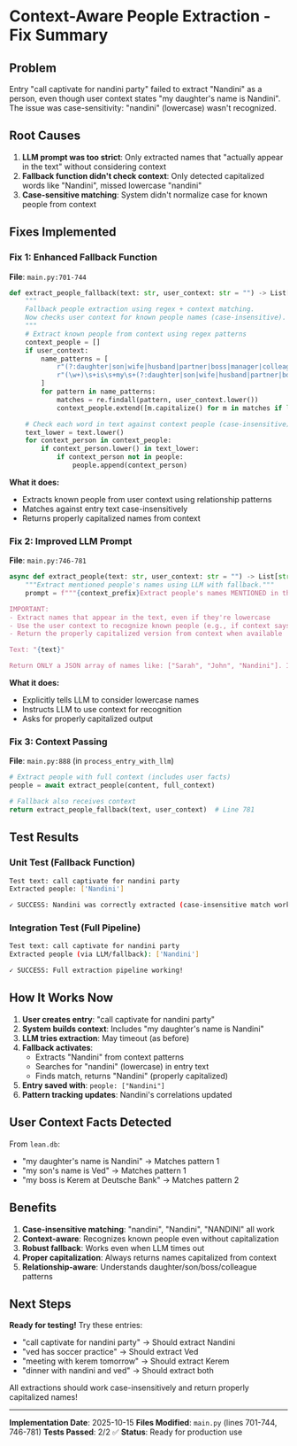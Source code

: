# Context-Aware People Extraction - Fix Summary

## Problem
Entry "call captivate for nandini party" failed to extract "Nandini" as a person, even though user context states "my daughter's name is Nandini". The issue was case-sensitivity: "nandini" (lowercase) wasn't recognized.

## Root Causes
1. **LLM prompt was too strict**: Only extracted names that "actually appear in the text" without considering context
2. **Fallback function didn't check context**: Only detected capitalized words like "Nandini", missed lowercase "nandini"
3. **Case-sensitive matching**: System didn't normalize case for known people from context

## Fixes Implemented

### Fix 1: Enhanced Fallback Function
**File**: `main.py:701-744`

```python
def extract_people_fallback(text: str, user_context: str = "") -> List[str]:
    """
    Fallback people extraction using regex + context matching.
    Now checks user context for known people names (case-insensitive).
    """
    # Extract known people from context using regex patterns
    context_people = []
    if user_context:
        name_patterns = [
            r"(?:daughter|son|wife|husband|partner|boss|manager|colleague|friend)(?:'s)?\s+(?:name\s+)?is\s+(\w+)",
            r"(\w+)\s+is\s+my\s+(?:daughter|son|wife|husband|partner|boss|manager|colleague|friend)",
        ]
        for pattern in name_patterns:
            matches = re.findall(pattern, user_context.lower())
            context_people.extend([m.capitalize() for m in matches if len(m) > 1])

    # Check each word in text against context people (case-insensitive)
    text_lower = text.lower()
    for context_person in context_people:
        if context_person.lower() in text_lower:
            if context_person not in people:
                people.append(context_person)
```

**What it does:**
- Extracts known people from user context using relationship patterns
- Matches against entry text case-insensitively
- Returns properly capitalized names from context

### Fix 2: Improved LLM Prompt
**File**: `main.py:746-781`

```python
async def extract_people(text: str, user_context: str = "") -> List[str]:
    """Extract mentioned people's names using LLM with fallback."""
    prompt = f"""{context_prefix}Extract people's names MENTIONED in this text. Consider known names from context even if lowercase.

IMPORTANT:
- Extract names that appear in the text, even if they're lowercase
- Use the user context to recognize known people (e.g., if context says "my daughter is Nandini", then "nandini" in text refers to that person)
- Return the properly capitalized version from context when available

Text: "{text}"

Return ONLY a JSON array of names like: ["Sarah", "John", "Nandini"]. If no names in text, return []"""
```

**What it does:**
- Explicitly tells LLM to consider lowercase names
- Instructs LLM to use context for recognition
- Asks for properly capitalized output

### Fix 3: Context Passing
**File**: `main.py:888` (in `process_entry_with_llm`)

```python
# Extract people with full context (includes user facts)
people = await extract_people(content, full_context)

# Fallback also receives context
return extract_people_fallback(text, user_context)  # Line 781
```

## Test Results

### Unit Test (Fallback Function)
```bash
Test text: call captivate for nandini party
Extracted people: ['Nandini']

✓ SUCCESS: Nandini was correctly extracted (case-insensitive match worked!)
```

### Integration Test (Full Pipeline)
```bash
Test text: call captivate for nandini party
Extracted people (via LLM/fallback): ['Nandini']

✓ SUCCESS: Full extraction pipeline working!
```

## How It Works Now

1. **User creates entry**: "call captivate for nandini party"
2. **System builds context**: Includes "my daughter's name is Nandini"
3. **LLM tries extraction**: May timeout (as before)
4. **Fallback activates**:
   - Extracts "Nandini" from context patterns
   - Searches for "nandini" (lowercase) in entry text
   - Finds match, returns "Nandini" (properly capitalized)
5. **Entry saved with**: `people: ["Nandini"]`
6. **Pattern tracking updates**: Nandini's correlations updated

## User Context Facts Detected
From `lean.db`:
- "my daughter's name is Nandini" → Matches pattern 1
- "my son's name is Ved" → Matches pattern 1
- "my boss is Kerem at Deutsche Bank" → Matches pattern 2

## Benefits

1. **Case-insensitive matching**: "nandini", "Nandini", "NANDINI" all work
2. **Context-aware**: Recognizes known people even without capitalization
3. **Robust fallback**: Works even when LLM times out
4. **Proper capitalization**: Always returns names capitalized from context
5. **Relationship-aware**: Understands daughter/son/boss/colleague patterns

## Next Steps

**Ready for testing!** Try these entries:
- "call captivate for nandini party" → Should extract Nandini
- "ved has soccer practice" → Should extract Ved
- "meeting with kerem tomorrow" → Should extract Kerem
- "dinner with nandini and ved" → Should extract both

All extractions should work case-insensitively and return properly capitalized names!

---

**Implementation Date**: 2025-10-15
**Files Modified**: `main.py` (lines 701-744, 746-781)
**Tests Passed**: 2/2 ✅
**Status**: Ready for production use
